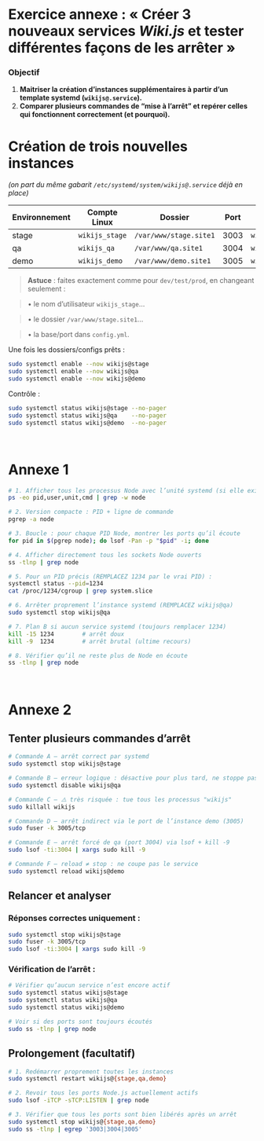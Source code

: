 # Exercice annexe : « Créer 3 nouveaux services *Wiki.js* et tester différentes façons de les arrêter »

### Objectif 

1. **Maitriser la création d’instances supplémentaires à partir d’un template systemd (`wikijs@.service`).**
2. **Comparer plusieurs commandes de “mise à l’arrêt” et repérer celles qui fonctionnent correctement (et pourquoi).**



# Création de trois nouvelles instances

*(on part du même gabarit `/etc/systemd/system/wikijs@.service` déjà en place)*

| Environnement | Compte Linux   | Dossier                | Port | Base MariaDB   |
| ------------- | -------------- | ---------------------- | ---- | -------------- |
| stage         | `wikijs_stage` | `/var/www/stage.site1` | 3003 | `wikidb_stage` |
| qa            | `wikijs_qa`    | `/var/www/qa.site1`    | 3004 | `wikidb_qa`    |
| demo          | `wikijs_demo`  | `/var/www/demo.site1`  | 3005 | `wikidb_demo`  |

> **Astuce** : faites exactement comme pour `dev/test/prod`, en changeant seulement :

> • le nom d’utilisateur `wikijs_stage`…

> • le dossier `/var/www/stage.site1`…

> • la base/port dans `config.yml`.

Une fois les dossiers/configs prêts :

```bash
sudo systemctl enable --now wikijs@stage
sudo systemctl enable --now wikijs@qa
sudo systemctl enable --now wikijs@demo
```

Contrôle :

```bash
sudo systemctl status wikijs@stage --no-pager
sudo systemctl status wikijs@qa    --no-pager
sudo systemctl status wikijs@demo  --no-pager
```














<br/>

# Annexe 1

```bash
# 1. Afficher tous les processus Node avec l’unité systemd (si elle existe)
ps -eo pid,user,unit,cmd | grep -w node

# 2. Version compacte : PID + ligne de commande
pgrep -a node

# 3. Boucle : pour chaque PID Node, montrer les ports qu’il écoute
for pid in $(pgrep node); do lsof -Pan -p "$pid" -i; done

# 4. Afficher directement tous les sockets Node ouverts
ss -tlnp | grep node

# 5. Pour un PID précis (REMPLACEZ 1234 par le vrai PID) :
systemctl status --pid=1234
cat /proc/1234/cgroup | grep system.slice

# 6. Arrêter proprement l’instance systemd (REMPLACEZ wikijs@qa)
sudo systemctl stop wikijs@qa

# 7. Plan B si aucun service systemd (toujours remplacer 1234)
kill -15 1234        # arrêt doux
kill -9  1234        # arrêt brutal (ultime recours)

# 8. Vérifier qu’il ne reste plus de Node en écoute
ss -tlnp | grep node
```


<br/>

# Annexe 2



## Tenter plusieurs commandes d’arrêt

```bash
# Commande A – arrêt correct par systemd
sudo systemctl stop wikijs@stage

# Commande B – erreur logique : désactive pour plus tard, ne stoppe pas
sudo systemctl disable wikijs@qa

# Commande C – ⚠️ très risquée : tue tous les processus "wikijs"
sudo killall wikijs

# Commande D – arrêt indirect via le port de l’instance demo (3005)
sudo fuser -k 3005/tcp

# Commande E – arrêt forcé de qa (port 3004) via lsof + kill -9
sudo lsof -ti:3004 | xargs sudo kill -9

# Commande F – reload ≠ stop : ne coupe pas le service
sudo systemctl reload wikijs@demo
```



## Relancer et analyser

### Réponses correctes uniquement :

```bash
sudo systemctl stop wikijs@stage
sudo fuser -k 3005/tcp
sudo lsof -ti:3004 | xargs sudo kill -9
```

### Vérification de l’arrêt :

```bash
# Vérifier qu’aucun service n’est encore actif
sudo systemctl status wikijs@stage
sudo systemctl status wikijs@qa
sudo systemctl status wikijs@demo

# Voir si des ports sont toujours écoutés
sudo ss -tlnp | grep node
```



## Prolongement (facultatif)

```bash
# 1. Redémarrer proprement toutes les instances
sudo systemctl restart wikijs@{stage,qa,demo}
```

```bash
# 2. Revoir tous les ports Node.js actuellement actifs
sudo lsof -iTCP -sTCP:LISTEN | grep node
```

```bash
# 3. Vérifier que tous les ports sont bien libérés après un arrêt
sudo systemctl stop wikijs@{stage,qa,demo}
sudo ss -tlnp | egrep '3003|3004|3005'
```



